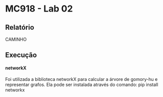 # MC918 - Lab 02

## Relatório
CAMINHO

## Execução
#### networkX
Foi utilizada a biblioteca networkX para calcular a árvore de gomory-hu e representar grafos.
Ela pode ser instalada através do comando:
pip install networkx
